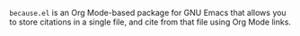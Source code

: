 `because.el` is an Org Mode-based package for GNU Emacs that allows you to store
citations in a single file, and cite from that file using Org Mode links.